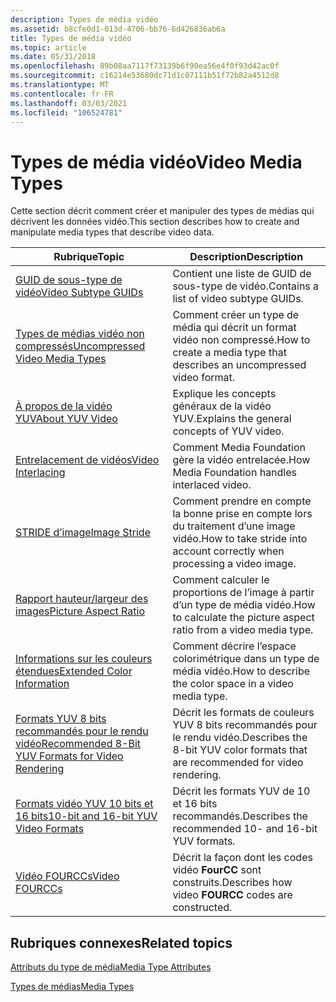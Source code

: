 ```yaml
---
description: Types de média vidéo
ms.assetid: b8cfe0d1-013d-4706-bb76-6d426836ab6a
title: Types de média vidéo
ms.topic: article
ms.date: 05/31/2018
ms.openlocfilehash: 89b08aa7117f73139b6f90ea56e4f0f93d42ac0f
ms.sourcegitcommit: c16214e53680dc71d1c07111b51f72b82a4512d8
ms.translationtype: MT
ms.contentlocale: fr-FR
ms.lasthandoff: 03/03/2021
ms.locfileid: "106524781"
---
```

# <a name="video-media-types"></a><span data-ttu-id="00c2a-103">Types de média vidéo</span><span class="sxs-lookup"><span data-stu-id="00c2a-103">Video Media Types</span></span>

<span data-ttu-id="00c2a-104">Cette section décrit comment créer et manipuler des types de médias qui décrivent les données vidéo.</span><span class="sxs-lookup"><span data-stu-id="00c2a-104">This section describes how to create and manipulate media types that describe video data.</span></span>



| <span data-ttu-id="00c2a-105">Rubrique</span><span class="sxs-lookup"><span data-stu-id="00c2a-105">Topic</span></span>                                                                                                      | <span data-ttu-id="00c2a-106">Description</span><span class="sxs-lookup"><span data-stu-id="00c2a-106">Description</span></span>                                                                     |
|------------------------------------------------------------------------------------------------------------|---------------------------------------------------------------------------------|
| [<span data-ttu-id="00c2a-107">GUID de sous-type de vidéo</span><span class="sxs-lookup"><span data-stu-id="00c2a-107">Video Subtype GUIDs</span></span>](video-subtype-guids.md)                                                             | <span data-ttu-id="00c2a-108">Contient une liste de GUID de sous-type de vidéo.</span><span class="sxs-lookup"><span data-stu-id="00c2a-108">Contains a list of video subtype GUIDs.</span></span>                                         |
| [<span data-ttu-id="00c2a-109">Types de médias vidéo non compressés</span><span class="sxs-lookup"><span data-stu-id="00c2a-109">Uncompressed Video Media Types</span></span>](uncompressed-video-media-types.md)                                       | <span data-ttu-id="00c2a-110">Comment créer un type de média qui décrit un format vidéo non compressé.</span><span class="sxs-lookup"><span data-stu-id="00c2a-110">How to create a media type that describes an uncompressed video format.</span></span>         |
| [<span data-ttu-id="00c2a-111">À propos de la vidéo YUV</span><span class="sxs-lookup"><span data-stu-id="00c2a-111">About YUV Video</span></span>](about-yuv-video.md)                                                                     | <span data-ttu-id="00c2a-112">Explique les concepts généraux de la vidéo YUV.</span><span class="sxs-lookup"><span data-stu-id="00c2a-112">Explains the general concepts of YUV video.</span></span>                                     |
| [<span data-ttu-id="00c2a-113">Entrelacement de vidéos</span><span class="sxs-lookup"><span data-stu-id="00c2a-113">Video Interlacing</span></span>](video-interlacing.md)                                                                 | <span data-ttu-id="00c2a-114">Comment Media Foundation gère la vidéo entrelacée.</span><span class="sxs-lookup"><span data-stu-id="00c2a-114">How Media Foundation handles interlaced video.</span></span>                                  |
| [<span data-ttu-id="00c2a-115">STRIDE d’image</span><span class="sxs-lookup"><span data-stu-id="00c2a-115">Image Stride</span></span>](image-stride.md)                                                                           | <span data-ttu-id="00c2a-116">Comment prendre en compte la bonne prise en compte lors du traitement d’une image vidéo.</span><span class="sxs-lookup"><span data-stu-id="00c2a-116">How to take stride into account correctly when processing a video image.</span></span>        |
| [<span data-ttu-id="00c2a-117">Rapport hauteur/largeur des images</span><span class="sxs-lookup"><span data-stu-id="00c2a-117">Picture Aspect Ratio</span></span>](picture-aspect-ratio.md)                                                           | <span data-ttu-id="00c2a-118">Comment calculer le proportions de l’image à partir d’un type de média vidéo.</span><span class="sxs-lookup"><span data-stu-id="00c2a-118">How to calculate the picture aspect ratio from a video media type.</span></span>              |
| [<span data-ttu-id="00c2a-119">Informations sur les couleurs étendues</span><span class="sxs-lookup"><span data-stu-id="00c2a-119">Extended Color Information</span></span>](extended-color-information.md)                                               | <span data-ttu-id="00c2a-120">Comment décrire l’espace colorimétrique dans un type de média vidéo.</span><span class="sxs-lookup"><span data-stu-id="00c2a-120">How to describe the color space in a video media type.</span></span>                          |
| [<span data-ttu-id="00c2a-121">Formats YUV 8 bits recommandés pour le rendu vidéo</span><span class="sxs-lookup"><span data-stu-id="00c2a-121">Recommended 8-Bit YUV Formats for Video Rendering</span></span>](recommended-8-bit-yuv-formats-for-video-rendering.md) | <span data-ttu-id="00c2a-122">Décrit les formats de couleurs YUV 8 bits recommandés pour le rendu vidéo.</span><span class="sxs-lookup"><span data-stu-id="00c2a-122">Describes the 8-bit YUV color formats that are recommended for video rendering.</span></span> |
| [<span data-ttu-id="00c2a-123">Formats vidéo YUV 10 bits et 16 bits</span><span class="sxs-lookup"><span data-stu-id="00c2a-123">10-bit and 16-bit YUV Video Formats</span></span>](10-bit-and-16-bit-yuv-video-formats.md)                             | <span data-ttu-id="00c2a-124">Décrit les formats YUV de 10 et 16 bits recommandés.</span><span class="sxs-lookup"><span data-stu-id="00c2a-124">Describes the recommended 10- and 16-bit YUV formats.</span></span>                           |
| [<span data-ttu-id="00c2a-125">Vidéo FOURCCs</span><span class="sxs-lookup"><span data-stu-id="00c2a-125">Video FOURCCs</span></span>](video-fourccs.md)                                                                         | <span data-ttu-id="00c2a-126">Décrit la façon dont les codes vidéo **FourCC** sont construits.</span><span class="sxs-lookup"><span data-stu-id="00c2a-126">Describes how video **FOURCC** codes are constructed.</span></span>                           |



 

## <a name="related-topics"></a><span data-ttu-id="00c2a-127">Rubriques connexes</span><span class="sxs-lookup"><span data-stu-id="00c2a-127">Related topics</span></span>

<dl> <dt>

[<span data-ttu-id="00c2a-128">Attributs du type de média</span><span class="sxs-lookup"><span data-stu-id="00c2a-128">Media Type Attributes</span></span>](media-type-attributes.md)
</dt> <dt>

[<span data-ttu-id="00c2a-129">Types de médias</span><span class="sxs-lookup"><span data-stu-id="00c2a-129">Media Types</span></span>](media-types.md)
</dt> </dl>

 

 



